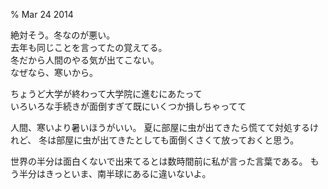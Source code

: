 % Mar 24 2014

絶対そう。冬なのが悪い。  
去年も同じことを言ってたの覚えてる。  
冬だから人間のやる気が出てこない。  
なぜなら、寒いから。  

ちょうど大学が終わって大学院に進むにあたって  
いろいろな手続きが面倒すぎて既にいくつか損しちゃってて  

人間、寒いより暑いほうがいい。
夏に部屋に虫が出てきたら慌てて対処するけれど、
冬は部屋に虫が出てきたとしても面倒くさくて放っておくと思う。

世界の半分は面白くないで出来てるとは数時間前に私が言った言葉である。
もう半分はきっといま、南半球にあるに違いないよ。
